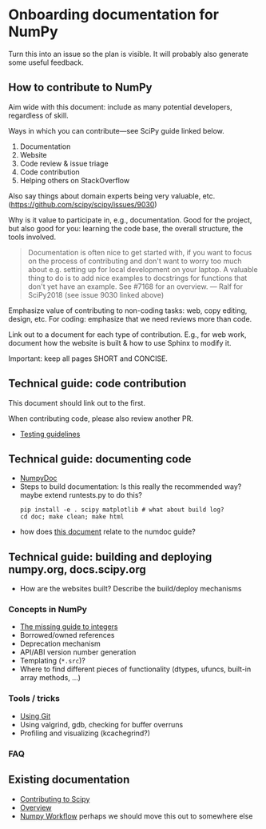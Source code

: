 # Onboarding documentation for NumPy

Turn this into an issue so the plan is visible.  It will probably also generate some useful feedback.


## How to contribute to NumPy

Aim wide with this document: include as many potential developers, regardless of skill.

Ways in which you can contribute—see SciPy guide linked below.

1. Documentation
2. Website
3. Code review & issue triage
4. Code contribution
5. Helping others on StackOverflow

Also say things about domain experts being very valuable, etc. (https://github.com/scipy/scipy/issues/9030)

Why is it value to participate in, e.g., documentation. Good for the project, but also good for you: learning the code base, the overall structure, the tools involved.

> Documentation is often nice to get started with, if you want to focus on the process of contributing and don't want to worry too much about e.g. setting up for local development on your laptop. A valuable thing to do is to add nice examples to docstrings for functions that don't yet have an example. See #7168 for an overview. — Ralf for SciPy2018 (see issue 9030 linked above)

Emphasize value of contributing to non-coding tasks: web, copy editing, design, etc.  For coding: emphasize that we need reviews more than code.

Link out to a document for each type of contribution.  E.g., for web work, document how the website is built & how to use Sphinx to modify it.

Important: keep all pages SHORT and CONCISE.

## Technical guide: code contribution

This document should link out to the first.

When contributing code, please also review another PR.

- [Testing guidelines](https://docs.scipy.org/doc/numpy-1.15.0/reference/testing.html)

## Technical guide: documenting code

- [NumpyDoc](https://numpydoc.readthedocs.io/en/latest/)
- Steps to build documentation:
  Is this really the recommended way? maybe extend runtests.py to do this?
  ```
  pip install -e . scipy matplotlib # what about build log?
  cd doc; make clean; make html
  ```
- how does [this document](http://www.numpy.org/devdocs/docs/howto_document.html?highlight=numpy%20testing) relate to the numdoc guide?

## Technical guide: building and deploying numpy.org, docs.scipy.org

- How are the websites built? Describe the build/deploy mechanisms

### Concepts in NumPy

- [The missing guide to integers](https://github.com/scikit-learn/scikit-learn/wiki/C-integer-types:-the-missing-manual)
- Borrowed/owned references
- Deprecation mechanism
- API/ABI version number generation
- Templating (`*.src`)?
- Where to find different pieces of functionality (dtypes, ufuncs, built-in array methods, ...)

### Tools / tricks

- [Using Git](https://help.github.com/)
- Using valgrind, gdb, checking for buffer overruns
- Profiling and visualizing (kcachegrind?)

### FAQ

## Existing documentation
- [Contributing to Scipy](http://scipy.github.io/devdocs/hacking.html)
- [Overview](http://scipy.github.io/devdocs/index.html#developer-s-guide)
- [Numpy Workflow](http://www.numpy.org/devdocs/dev/gitwash/development_workflow.html) perhaps we should move this out to somewhere else

